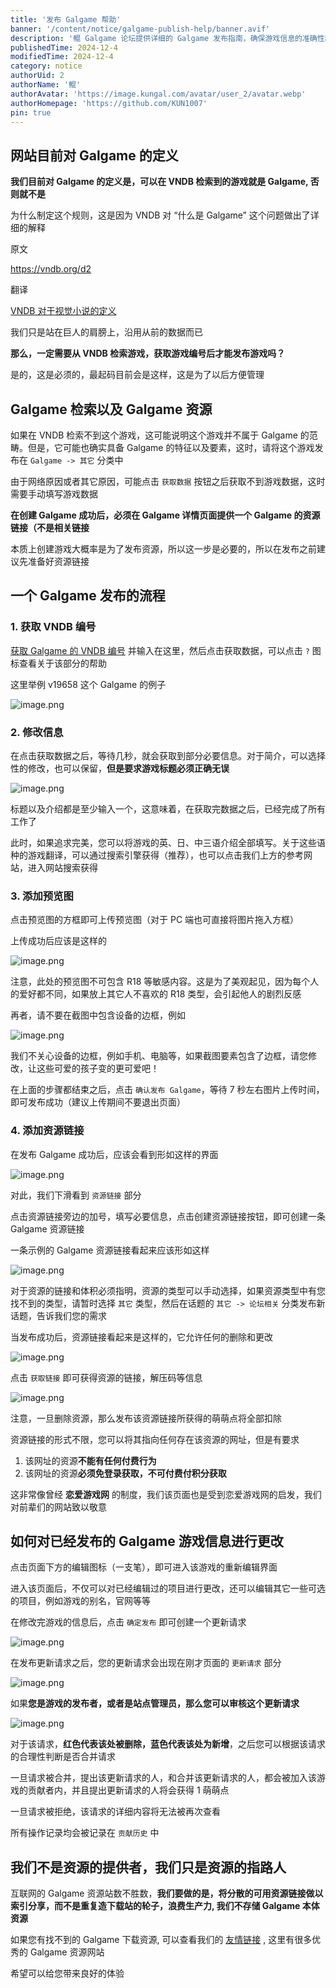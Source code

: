 ```yaml
---
title: '发布 Galgame 帮助'
banner: '/content/notice/galgame-publish-help/banner.avif'
description: '鲲 Galgame 论坛提供详细的 Galgame 发布指南，确保游戏信息的准确性和资源的可用性。发布 Galgame 时，需先在 VNDB 检索游戏编号，以确保其分类符合标准。若无法获取数据，可手动填写相关信息。发布流程包括获取 VNDB 编号、完善游戏信息、添加预览图、上传资源链接，并确保资源可免费获取，无付费门槛。已发布的 Galgame 可通过更新请求进行修改，并由发布者或管理员审核。论坛仅提供资源索引，不存储游戏本体，旨在优化资源分享，提高 Galgame 社区的便利性。'
publishedTime: 2024-12-4
modifiedTime: 2024-12-4
category: notice
authorUid: 2
authorName: '鲲'
authorAvatar: 'https://image.kungal.com/avatar/user_2/avatar.webp'
authorHomepage: 'https://github.com/KUN1007'
pin: true
---
```


## 网站目前对 Galgame 的定义

**我们目前对 Galgame 的定义是，可以在 VNDB 检索到的游戏就是 Galgame, 否则就不是**

为什么制定这个规则，这是因为 VNDB 对 “什么是 Galgame” 这个问题做出了详细的解释

原文

https://vndb.org/d2

翻译

[VNDB 对于视觉小说的定义](https://www.kungal.com/topic/1720)

我们只是站在巨人的肩膀上，沿用从前的数据而已

**那么，一定需要从 VNDB 检索游戏，获取游戏编号后才能发布游戏吗？**

是的，这是必须的，最起码目前会是这样，这是为了以后方便管理

## Galgame 检索以及 Galgame 资源

如果在 VNDB 检索不到这个游戏，这可能说明这个游戏并不属于 Galgame 的范畴。但是，它可能也确实具备 Galgame 的特征以及要素，这时，请将这个游戏发布在 `Galgame -> 其它` 分类中

由于网络原因或者其它原因，可能点击 `获取数据` 按钮之后获取不到游戏数据，这时需要手动填写游戏数据

**在创建 Galgame 成功后，必须在 Galgame 详情页面提供一个 Galgame 的资源链接（不是相关链接**

本质上创建游戏大概率是为了发布资源，所以这一步是必要的，所以在发布之前建议先准备好资源链接



## 一个 Galgame 发布的流程



### 1. 获取 VNDB 编号

[获取 Galgame 的 VNDB 编号](https://www.kungal.com/topic/1040) 并输入在这里，然后点击获取数据，可以点击 `?` 图标查看关于该部分的帮助

这里举例 v19658 这个 Galgame 的例子

![image.png](https://image.kungal.com/topic/user_2/%E9%B2%B2-1713718056721.webp)



### 2. 修改信息

在点击获取数据之后，等待几秒，就会获取到部分必要信息。对于简介，可以选择性的修改，也可以保留，**但是要求游戏标题必须正确无误**

![image.png](https://image.kungal.com/topic/user_2/%E9%B2%B2-1713718296720.webp)

标题以及介绍都是至少输入一个，这意味着，在获取完数据之后，已经完成了所有工作了

此时，如果追求完美，您可以将游戏的英、日、中三语介绍全部填写。关于这些语种的游戏翻译，可以通过搜索引擎获得（推荐），也可以点击我们上方的参考网站，进入网站搜索获得



### 3. 添加预览图

点击预览图的方框即可上传预览图（对于 PC 端也可直接将图片拖入方框）

上传成功后应该是这样的

![image.png](https://image.kungal.com/topic/user_2/%E9%B2%B2-1713718715032.webp)

注意，此处的预览图不可包含 R18 等敏感内容。这是为了美观起见，因为每个人的爱好都不同，如果放上其它人不喜欢的 R18 类型，会引起他人的剧烈反感

再者，请不要在截图中包含设备的边框，例如

![image.png](https://image.kungal.com/topic/user_2/%E9%B2%B2-1713720680633.webp)

我们不关心设备的边框，例如手机、电脑等，如果截图要素包含了边框，请您修改，让这些可爱的孩子变的更可爱吧！

在上面的步骤都结束之后，点击 `确认发布 Galgame`，等待 7 秒左右图片上传时间，即可发布成功（建议上传期间不要退出页面）



### 4. 添加资源链接

在发布 Galgame 成功后，应该会看到形如这样的界面

![image.png](https://image.kungal.com/topic/user_2/%E9%B2%B2-1713718995368.webp)

对此，我们下滑看到 `资源链接` 部分

点击资源链接旁边的加号，填写必要信息，点击创建资源链接按钮，即可创建一条 Galgame 资源链接

一条示例的 Galgame 资源链接看起来应该形如这样

![image.png](https://image.kungal.com/topic/user_2/%E9%B2%B2-1713719401805.webp)

对于资源的链接和体积必须指明，资源的类型可以手动选择，如果资源类型中有您找不到的类型，请暂时选择 `其它` 类型，然后在话题的 `其它 -> 论坛相关` 分类发布新话题，告诉我们您的需求

当发布成功后，资源链接看起来是这样的，它允许任何的删除和更改

![image.png](https://image.kungal.com/topic/user_2/%E9%B2%B2-1713719630657.webp)

点击 `获取链接` 即可获得资源的链接，解压码等信息

![image.png](https://image.kungal.com/topic/user_2/%E9%B2%B2-1713719698952.webp)

注意，一旦删除资源，那么发布该资源链接所获得的萌萌点将全部扣除

资源链接的形式不限，您可以将其指向任何存在该资源的网址，但是有要求

1. 该网址的资源**不能有任何付费行为**
2. 该网址的资源**必须免登录获取，不可付费付积分获取**

这非常像曾经 **恋爱游戏网** 的制度，我们该页面也是受到恋爱游戏网的启发，我们对前辈们的网站致以敬意



## 如何对已经发布的 Galgame 游戏信息进行更改

点击页面下方的编辑图标（一支笔），即可进入该游戏的重新编辑界面

进入该页面后，不仅可以对已经编辑过的项目进行更改，还可以编辑其它一些可选的项目，例如游戏的别名，官网等等

在修改完游戏的信息后，点击 `确定发布` 即可创建一个更新请求

![image.png](https://image.kungal.com/topic/user_2/%E9%B2%B2-1713720815882.webp)

在发布更新请求之后，您的更新请求会出现在刚才页面的 `更新请求` 部分

![image.png](https://image.kungal.com/topic/user_2/%E9%B2%B2-1713720932741.webp)

如果**您是游戏的发布者，或者是站点管理员，那么您可以审核这个更新请求**

![image.png](https://image.kungal.com/topic/user_2/%E9%B2%B2-1713720964387.webp)

对于该请求，**红色代表该处被删除，蓝色代表该处为新增**，之后您可以根据该请求的合理性判断是否合并请求

一旦请求被合并，提出该更新请求的人，和合并该更新请求的人，都会被加入该游戏的贡献者内，并且提出更新请求的人将会获得 1 萌萌点

一旦请求被拒绝，该请求的详细内容将无法被再次查看

所有操作记录均会被记录在 `贡献历史` 中

## 我们不是资源的提供者，我们只是资源的指路人

互联网的 Galgame 资源站数不胜数，**我们要做的是，将分散的可用资源链接做以索引分享，而不是重复造下载站的轮子，浪费生产力, 我们不存储 Galgame 本体资源**

如果您有找不到的 Galgame 下载资源, 可以查看我们的 [友情链接](/friend-links) , 这里有很多优秀的 Galgame 资源网站

希望可以给您带来良好的体验
